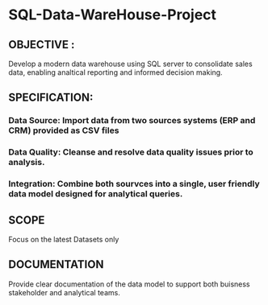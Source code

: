 # SQL-Data-WareHouse-Project

## OBJECTIVE :
 Develop a modern data warehouse using SQL server to consolidate sales data, enabling analtical reporting and informed decision making.

## SPECIFICATION:
  ### Data Source: Import data from two sources systems (ERP and CRM) provided as CSV files
  ### Data Quality: Cleanse and resolve data quality issues prior to analysis. 
  ### Integration: Combine both sourvces into a single, user friendly data model designed for analytical queries.
  
## SCOPE
Focus on the latest Datasets only 

## DOCUMENTATION
Provide clear documentation of the data model to support both buisness stakeholder and analytical teams.
